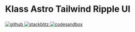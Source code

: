 # Klass Astro Tailwind Ripple UI

<p>
  <a title="github" href="https://github.com/flamrdevs/klass-examples/tree/main/astro-tailwind-rippleui">
    <picture>
      <source media="(prefers-color-scheme: dark)" srcset="https://none.deno.dev/ui/button/simple?t=dark&i=github&e=Open%20in%20GitHub">
      <img alt="github" src="https://none.deno.dev/ui/button/simple?t=light&i=github&e=Open%20in%20GitHub" vspace="5">
    </picture>
  </a>
  <a title="stackblitz" href="https://stackblitz.com/fork/github/flamrdevs/klass-examples/tree/main/astro-tailwind-rippleui?title=Klass%20Astro%20Tailwind%20Ripple%20UI">
    <picture>
      <source media="(prefers-color-scheme: dark)" srcset="https://none.deno.dev/ui/button/simple?c=blue&t=dark&i=stackblitz&e=Open%20in%20StackBlitz">
      <img alt="stackblitz" src="https://none.deno.dev/ui/button/simple?c=blue&t=light&i=stackblitz&e=Open%20in%20StackBlitz" vspace="5">
    </picture>
  </a>
  <a title="codesandbox" href="https://codesandbox.io/p/sandbox/github/flamrdevs/klass-examples/tree/main/astro-tailwind-rippleui">
    <picture>
      <source media="(prefers-color-scheme: dark)" srcset="https://none.deno.dev/ui/button/simple?c=slate&t=dark&i=codesandbox&e=Open%20in%20CodeSandbox">
      <img alt="codesandbox" src="https://none.deno.dev/ui/button/simple?c=slate&t=light&i=codesandbox&e=Open%20in%20CodeSandbox" vspace="5">
    </picture>
  </a>
</p>
